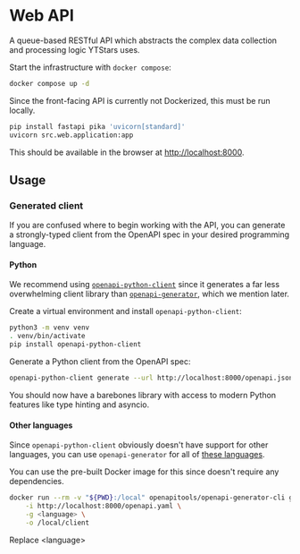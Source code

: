 # Web API

A queue-based RESTful API which abstracts the complex data collection and processing logic YTStars uses.

Start the infrastructure with `docker compose`:

```bash
docker compose up -d
```

Since the front-facing API is currently not Dockerized, this must be run locally.

```bash
pip install fastapi pika 'uvicorn[standard]'
uvicorn src.web.application:app
```

This should be available in the browser at [http://localhost:8000](http://localhost:8000).

## Usage

### Generated client

If you are confused where to begin working with the API, you can generate a strongly-typed client from the OpenAPI spec in your desired programming language.

#### Python

We recommend using [`openapi-python-client`](https://github.com/openapi-generators/openapi-python-client) since it generates a far less overwhelming client library than [`openapi-generator`](https://github.com/OpenAPITools/openapi-generator), which we mention later.

Create a virtual environment and install `openapi-python-client`:

```bash
python3 -m venv venv
. venv/bin/activate
pip install openapi-python-client
```

Generate a Python client from the OpenAPI spec:

```bash
openapi-python-client generate --url http://localhost:8000/openapi.json
```

You should now have a barebones library with access to modern Python features like type hinting and asyncio.

#### Other languages

Since `openapi-python-client` obviously doesn't have support for other languages, you can use `openapi-generator` for all of [these languages](https://github.com/OpenAPITools/openapi-generator#overview).

You can use the pre-built Docker image for this since doesn't require any dependencies.

```bash
docker run --rm -v "${PWD}:/local" openapitools/openapi-generator-cli generate \
    -i http://localhost:8000/openapi.yaml \
    -g <language> \
    -o /local/client
```

Replace &lt;language&gt;

